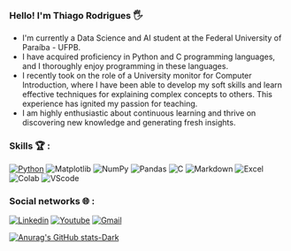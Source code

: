 ### Hello! I'm Thiago Rodrigues 🖐️

- I'm currently a Data Science and AI student at the Federal University of Paraíba - UFPB.
- I have acquired proficiency in Python and C programming languages, and I thoroughly enjoy programming in these languages.
- I recently took on the role of a University monitor for Computer Introduction, where I have been able to develop my soft skills and learn effective techniques for explaining complex concepts to others. This experience has ignited my passion for teaching.
- I am highly enthusiastic about continuous learning and thrive on discovering new knowledge and generating fresh insights.
### Skills 🏆 :

[![Python](https://img.shields.io/badge/Python-3776AB?style=for-the-badge&logo=python&logoColor=white)]()
![Matplotlib](https://img.shields.io/badge/Matplotlib-%23ffffff.svg?style=for-the-badge&logo=Matplotlib&logoColor=black)
![NumPy](https://img.shields.io/badge/numpy-%23013243.svg?style=for-the-badge&logo=numpy&logoColor=white)
![Pandas](https://img.shields.io/badge/pandas-%23150458.svg?style=for-the-badge&logo=pandas&logoColor=white)
![C](https://img.shields.io/badge/C-00599C?style=for-the-badge&logo=c&logoColor=white)
![Markdown](https://img.shields.io/badge/Markdown-000000?style=for-the-badge&logo=markdown&logoColor=white)
![Excel](https://img.shields.io/badge/Microsoft_Excel-217346?style=for-the-badge&logo=microsoft-excel&logoColor=white)
![Colab](https://img.shields.io/badge/Colab-F9AB00?style=for-the-badge&logo=googlecolab&color=525252)
![VScode](https://img.shields.io/badge/Visual_Studio_Code-0078D4?style=for-the-badge&logo=visual%20studio%20code&logoColor=white)


### Social networks 🌐 :

[![Linkedin](https://img.shields.io/badge/LinkedIn-0077B5?style=for-the-badge&logo=linkedin&logoColor=white
)](https://www.linkedin.com/in/thiago-rodrigues-b8a328249/)
[![Youtube](https://img.shields.io/badge/YouTube-FF0000?style=for-the-badge&logo=youtube&logoColor=white
)](https://www.youtube.com/channel/UCNLmYNOjOSVRoMd5VC5vTUw)
[![Gmail](https://img.shields.io/badge/Gmail-D14836?style=for-the-badge&logo=gmail&logoColor=white
)](<mailto: thiago.rodrigues@academico.com.br>)



[![Anurag's GitHub stats-Dark](https://github-readme-stats.vercel.app/api?username=Thiagorcj&show_icons=true&theme=dark#gh-dark-mode-only)](https://github.com/anuraghazra/github-readme-stats#gh-dark-mode-only)
